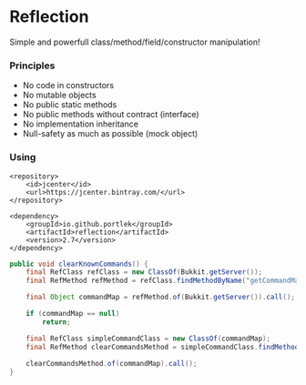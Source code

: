 # Reflection

Simple and powerfull class/method/field/constructor manipulation!

### Principles
- No code in constructors
- No mutable objects
- No public static methods
- No public methods without contract (interface)
- No implementation inheritance
- Null-safety as much as possible (mock object)

### Using
```
<repository>
    <id>jcenter</id>
    <url>https://jcenter.bintray.com/</url>
</repository>

<dependency>
    <groupId>io.github.portlek</groupId>
    <artifactId>reflection</artifactId>
    <version>2.7</version>
</dependency>
```

```java
public void clearKnownCommands() {
    final RefClass refClass = new ClassOf(Bukkit.getServer());
    final RefMethod refMethod = refClass.findMethodByName("getCommandMap");

    final Object commandMap = refMethod.of(Bukkit.getServer()).call();

    if (commandMap == null)
        return;

    final RefClass simpleCommandClass = new ClassOf(commandMap);
    final RefMethod clearCommandsMethod = simpleCommandClass.findMethodByName("clearCommands");
    
    clearCommandsMethod.of(commandMap).call();
}
```
